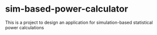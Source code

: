 # sim-based-power-calculator
This is a project to design an application for simulation-based statistical power calculations
